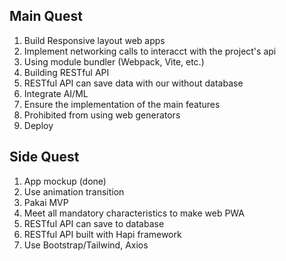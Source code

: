 ## Main Quest
1. Build Responsive layout web apps
2. Implement networking calls to interacct with the project's api
3. Using module bundler (Webpack, Vite, etc.)
4. Building RESTful API
5. RESTful API can save data with our without database
6. Integrate AI/ML 
7. Ensure the implementation of the main features
8. Prohibited from using web generators 
9. Deploy

## Side Quest
1. App mockup (done)
2. Use animation transition
3. Pakai MVP
4. Meet all mandatory characteristics to make web PWA
5. RESTful API can save to database
6. RESTful API built with Hapi framework
7. Use Bootstrap/Tailwind, Axios